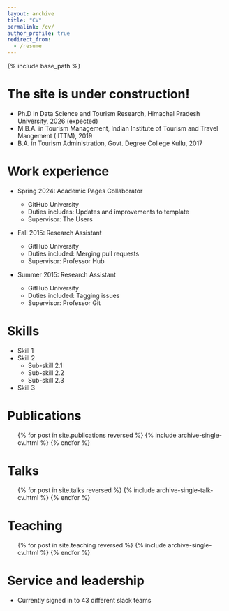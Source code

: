```yaml
---
layout: archive
title: "CV"
permalink: /cv/
author_profile: true
redirect_from:
  - /resume
---
```

{% include base_path %}

The site is under construction!
===============================

* Ph.D in Data Science and Tourism Research, Himachal Pradesh University, 2026 (expected)
* M.B.A. in Tourism Management, Indian Institute of Tourism and Travel Mangement (IITTM), 2019
* B.A. in Tourism Administration, Govt. Degree College Kullu, 2017

Work experience
===============

* Spring 2024: Academic Pages Collaborator

  * GitHub University
  * Duties includes: Updates and improvements to template
  * Supervisor: The Users
* Fall 2015: Research Assistant

  * GitHub University
  * Duties included: Merging pull requests
  * Supervisor: Professor Hub
* Summer 2015: Research Assistant

  * GitHub University
  * Duties included: Tagging issues
  * Supervisor: Professor Git

Skills
======

* Skill 1
* Skill 2
  * Sub-skill 2.1
  * Sub-skill 2.2
  * Sub-skill 2.3
* Skill 3

Publications
============

<ul>{% for post in site.publications reversed %}
    {% include archive-single-cv.html %}
  {% endfor %}</ul>

Talks
=====

<ul>{% for post in site.talks reversed %}
    {% include archive-single-talk-cv.html  %}
  {% endfor %}</ul>

Teaching
========

<ul>{% for post in site.teaching reversed %}
    {% include archive-single-cv.html %}
  {% endfor %}</ul>

Service and leadership
======================

* Currently signed in to 43 different slack teams
